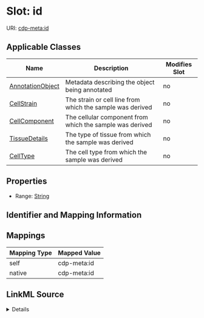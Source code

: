 

# Slot: id

URI: [cdp-meta:id](metadataid)



<!-- no inheritance hierarchy -->





## Applicable Classes

| Name | Description | Modifies Slot |
| --- | --- | --- |
| [AnnotationObject](AnnotationObject.md) | Metadata describing the object being annotated |  no  |
| [CellStrain](CellStrain.md) | The strain or cell line from which the sample was derived |  no  |
| [CellComponent](CellComponent.md) | The cellular component from which the sample was derived |  no  |
| [TissueDetails](TissueDetails.md) | The type of tissue from which the sample was derived |  no  |
| [CellType](CellType.md) | The cell type from which the sample was derived |  no  |







## Properties

* Range: [String](String.md)





## Identifier and Mapping Information








## Mappings

| Mapping Type | Mapped Value |
| ---  | ---  |
| self | cdp-meta:id |
| native | cdp-meta:id |




## LinkML Source

<details>
```yaml
name: id
alias: id
domain_of:
- TissueDetails
- CellType
- CellStrain
- CellComponent
- AnnotationObject
range: string

```
</details>
